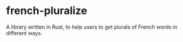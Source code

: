 # french-pluralize

A library written in Rust, to help users
to get plurals of French words in different ways.